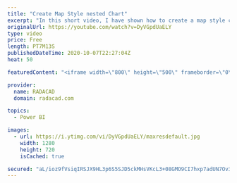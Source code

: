 ```yaml
---
title: "Create Map Style nested Chart"
excerpt: "In this short video, I have shown how to create a map style chart with a bar chart or packed scatter chart  or using images"
originalUrl: https://youtube.com/watch?v=DyVGpdUaELY
type: video
price: Free
length: PT7M13S
publishedDateTime: 2020-10-07T22:27:04Z
heat: 50

featuredContent: "<iframe width=\"800\" height=\"500\" frameborder=\"0\" src=\"https://www.youtube.com/embed/DyVGpdUaELY\" allow=\"accelerometer; autoplay; encrypted-media; gyroscope; picture-in-picture\" allowfullscreen></iframe>"

provider:
  name: RADACAD
  domain: radacad.com

topics:
  - Power BI

images:
  - url: https://i.ytimg.com/vi/DyVGpdUaELY/maxresdefault.jpg
    width: 1280
    height: 720
    isCached: true

secured: "aL/ioz9fVsiqIRSJX9HL3p6S5SJD5ckMHsVKcL3+08GMO9CI7hxp7adUN7Ov3fyAX5nfvcJG+4wPqlaSzSS/sV72NNYifGJlkLjRWDcp/7rH8+/6gxrjqATWFyqvWL7r/Isk5Aud6ROY6gCJYUfPoVbk8r/tgnLG2TLo577wauGRNCnee0Bx2lV+uXXAUHjT8Kbb+gtJB/pEemz8H67s7VdRS0AA8vXBbplRkE7jOz4zcSteojwgJJl745/4LCZJ1b34azC0e3V8LT2Mq1Njo6Hj9YUXxZCviJT9ouYyFwOBb6GPhcRF6/MerhlcSEz6/2wk6oT4hqTkMFJp1U4DLSUq37ngYS3tTBcip55IRkf6px2WCg2ZyHxG8YuotaZEOMS2NxGed96KSlNzAb8f2bHykR0PzNUMJWmyw6BBzRE=;pROijsQP2L6k0ae1eFSvgw=="
---
```


